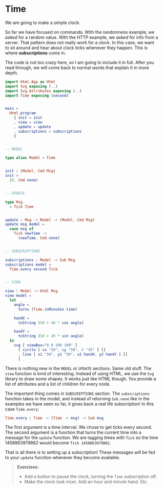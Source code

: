 # Time

We are going to make a simple clock.

So far we have focused on commands. With the randomness example, we *asked* for a random value. With the HTTP example, we *asked* for info from a server. That pattern does not really work for a clock. In this case, we want to sit around and hear about clock ticks whenever they happen. This is where **subscriptions** come in.

The code is not too crazy here, so I am going to include it in full. After you read through, we will come back to normal words that explain it in more depth.

```elm
import Html.App as Html
import Svg exposing (..)
import Svg.Attributes exposing (..)
import Time exposing (second)


main =
  Html.program
    { init = init
    , view = view
    , update = update
    , subscriptions = subscriptions
    }


-- MODEL

type alias Model = Time


init : (Model, Cmd Msg)
init =
  (0, Cmd.none)


-- UPDATE

type Msg
  = Tick Time


update : Msg -> Model -> (Model, Cmd Msg)
update msg model =
  case msg of
    Tick newTime ->
      (newTime, Cmd.none)


-- SUBSCRIPTIONS

subscriptions : Model -> Sub Msg
subscriptions model =
  Time.every second Tick


-- VIEW

view : Model -> Html Msg
view model =
  let
    angle =
      turns (Time.inMinutes time)

    handX =
      toString (50 + 40 * cos angle)

    handY =
      toString (50 + 40 * sin angle)
  in
    svg [ viewBox="0 0 100 100" ]
      [ circle [ cx "50", cy "50", r "45" ] []
      , line [ x1 "50", y1 "50", x2 handX, y2 handY ] []
      ]
```

There is nothing new in the `MODEL` or `UPDATE` sections. Same old stuff. The `view` function is kind of interesting. Instead of using HTML, we use the `Svg` library to draw some shapes. It works just like HTML though. You provide a list of attributes and a list of children for every node.

The important thing comes in `SUBSCRIPTIONS` section. The `subscriptions` function takes in the model, and instead of returning `Sub.none` like in the examples we have seen so far, it gives back a real life subscription! In this case `Time.every`:

```elm
Time.every : Time -> (Time -> msg) -> Sub msg
```

The first argument is a time interval. We chose to get ticks every second. The second argument is a function that turns the current time into a message for the `update` function. We are tagging times with `Tick` so the time 1458863979862 would become `Tick 1458863979862`.

That is all there is to setting up a subscription! These messages will be fed to your `update` function whenever they become available.


> **Exercises:**
> 
>   - Add a button to pause the clock, turning the `Time` subscription off.
>   - Make the clock look nicer. Add an hour and minute hand. Etc.